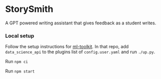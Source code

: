 # StorySmith
A GPT powered writing assistant that gives feedback as a student writes.

### Local setup
Follow the setup instructions for [ml-toolkit](https://github.com/ImagineLearning/ml-toolkit). In that repo, add `data_science_api` to the plugins list of `config.user.yaml` and run `./up.py`.

Run `npm ci`

Run `npm start`
